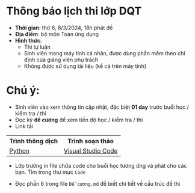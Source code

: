 # Thông báo lịch thi lớp DQT
* **Thời gian**: thứ 6, 8/3/2024, 18h phát đề
* **Địa điểm**: bộ môn Toán ứng dụng
* **Hình thức**:
  + Thi tự luận
  + Sinh viên mang máy tính cá nhân, được dùng phần mềm theo chỉ định của giảng viên phụ trách
  + Không được sử dụng tài liệu (kể cả trên máy tính)


# Chú ý:
   * Sinh viên vào xem thông tin cập nhật, đặc biệt **01 day** trước  buổi học / kiểm tra / thi
   * Đọc kỹ **đề cương** để xem tiến độ học / kiểm tra / thi
   * Link tải
<table align="center">
  <tr>
    <th>Trình thông dịch</th>
    <th>Trình soạn thảo</th>
  </tr>
  <tr>
    <td><a href="https://www.python.org/"> Python </a></td>
    <td><a href="https://code.visualstudio.com/"> Visual Studio Code </a></td>
  </tr>
</table>

  * Lớp trưởng in file chứa code cho buổi học tương ứng và phát cho các bạn. Tìm trong thư mục `Code`

  * Đọc phần 6 trong file `Đề cương.md` để biết chi tiết về cấu trúc đề thi
